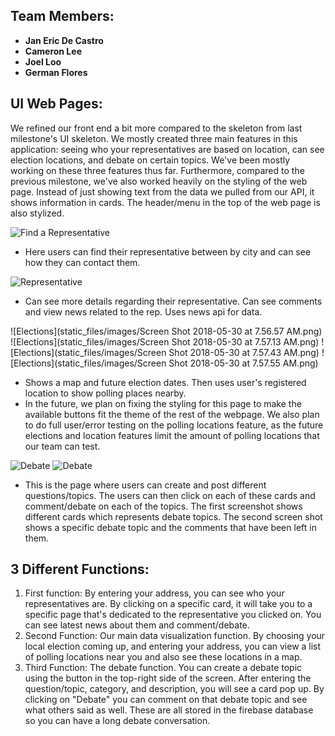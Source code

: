 ## Team Members:

- **Jan Eric De Castro**
- **Cameron Lee**
- **Joel Loo**
- **German Flores**


## UI Web Pages:

We refined our front end a bit more compared to the skeleton from last milestone's UI skeleton. We mostly created three main features in this application: seeing who your representatives are based on location, can see election locations, and debate on certain topics. We've been mostly working on these three features thus far. Furthermore, compared to the previous milestone, we've also worked heavily on the styling of the web page. Instead of just showing text from the data we pulled from our API, it shows information in cards. The header/menu in the top of the web page is also stylized.


![Find a Representative](https://github.com/CambridgeGuolytica/121/blob/master/static_files/images/screenshot3M5.png)
- Here users can find their representative between by city and can see how they can contact them.

![Representative](https://github.com/CambridgeGuolytica/121/blob/master/static_files/images/screenshot5M5.png)
- Can see more details regarding their representative. Can see comments and view news related to the rep. Uses news api for data.

![Elections](static_files/images/Screen Shot 2018-05-30 at 7.56.57 AM.png)
![Elections](static_files/images/Screen Shot 2018-05-30 at 7.57.13 AM.png)
![Elections](static_files/images/Screen Shot 2018-05-30 at 7.57.43 AM.png)
![Elections](static_files/images/Screen Shot 2018-05-30 at 7.57.55 AM.png)

- Shows a map and future election dates. Then uses user's registered location to show polling places nearby.
- In the future, we plan on fixing the styling for this page to make the available buttons fit the theme of the rest of the webpage. We also plan to do full user/error testing on the polling locations feature, as the future elections and location features limit the amount of polling locations that our team can test.

![Debate](https://github.com/CambridgeGuolytica/121/blob/master/static_files/images/screenshot1M5.png)
![Debate](https://github.com/CambridgeGuolytica/121/blob/master/static_files/images/screenshot2M5.png)
- This is the page where users can create and post different questions/topics. The users can then click on each of these cards and comment/debate on each of the topics. The first screenshot shows different cards which represents debate topics. The second screen shot shows a specific debate topic and the comments that have been left in them.


## 3 Different Functions:
1. First function: By entering your address, you can see who your representatives are. By clicking on a specific card, it will take you to a specific page that's dedicated to the representative you clicked on. You can see latest news about them and comment/debate.
2. Second Function: Our main data visualization function. By choosing your local election coming up, and entering your address, you can view a list of polling locations near you and also see these locations in a map.
3. Third Function: The debate function. You can create a debate topic using the button in the top-right side of the screen. After entering the question/topic, category, and description, you will see a card pop up. By clicking on "Debate" you can comment on that debate topic and see what others said as well. These are all stored in the firebase database so you can have a long debate conversation.
